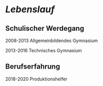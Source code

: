 # ***Lebenslauf***

## **Schulischer Werdegang**

2008-2013       Allgemeinbildendes Gymnasium

2013-2016       Technisches Gymnasium

## **Berufserfahrung**

2018-2020       Produktionshelfer